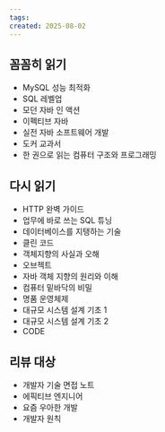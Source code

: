 ```yaml
---
tags: 
created: 2025-08-02
---
```

## 꼼꼼히 읽기
- MySQL 성능 최적화
- SQL 레벨업
- 모던 자바 인 액션
- 이펙티브 자바
- 실전 자바 소프트웨어 개발
- 도커 교과서
- 한 권으로 읽는 컴퓨터 구조와 프로그래밍
## 다시 읽기
- HTTP 완벽 가이드
- 업무에 바로 쓰는 SQL 튜닝
- 데이터베이스를 지탱하는 기술
- 클린 코드
- 객체지향의 사실과 오해
- 오브젝트
- 자바 객체 지향의 원리와 이해
- 컴퓨터 밑바닥의 비밀
- 명품 운영체제
- 대규모 시스템 설계 기초 1
- 대규모 시스템 설계 기초 2
- CODE
## 리뷰 대상
- 개발자 기술 면접 노트
- 에픽티브 엔지니어
- 요즘 우아한 개발
- 개발자 원칙